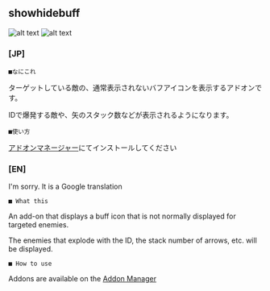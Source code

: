 showhidebuff
--
![alt text](http://i.imgur.com/xYBxip1.png "buf1")
![alt text](http://i.imgur.com/BOJIWsL.png "buf2")


### [JP]

	■なにこれ

ターゲットしている敵の、通常表示されないバフアイコンを表示するアドオンです。  

IDで爆発する敵や、矢のスタック数などが表示されるようになります。  

	■使い方

[アドオンマネージャー](https://github.com/Excrulon/Tree-of-Savior-Addon-Manager)にてインストールしてください

### [EN]

I'm sorry. It is a Google translation

	■ What this

An add-on that displays a buff icon that is not normally displayed for targeted enemies.

The enemies that explode with the ID, the stack number of arrows, etc. will be displayed.

	■ How to use

Addons are available on the [Addon Manager](https://github.com/Excrulon/Tree-of-Savior-Addon-Manager)
